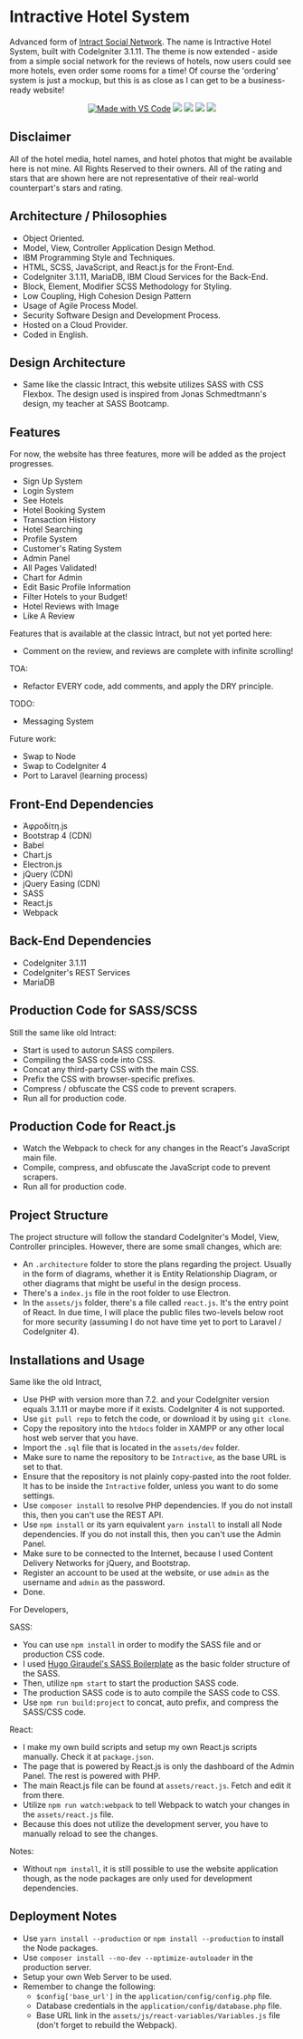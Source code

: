 # Intractive Hotel System

Advanced form of [Intract Social Network](https://github.com/lauslim12/intract-social-network). The name is Intractive Hotel System, built with CodeIgniter 3.1.11. The theme is now extended - aside from a simple social network for the reviews of hotels, now users could see more hotels, even order some rooms for a time! Of course the 'ordering' system is just a mockup, but this is as close as I can get to be a business-ready website!

<p align="center">
  <a href="https://code.visualstudio.com/"><img src="https://img.shields.io/badge/Made%20with-VS%20Code-blue" alt="Made with VS Code" /></a>
  <img src="https://img.shields.io/badge/Made%20with-JavaScript-yellow"/>
  <img src="https://img.shields.io/badge/Made%20with-PHP-%232980b9"/>
  <img src="https://img.shields.io/badge/Made%20with-CodeIgniter-red"/>
  <img src="https://img.shields.io/badge/Made%20with-React-%232980b9"/>
</p>

## Disclaimer

All of the hotel media, hotel names, and hotel photos that might be available here is not mine. All Rights Reserved to their owners. All of the rating and stars that are shown here are not representative of their real-world counterpart's stars and rating.

## Architecture / Philosophies

- Object Oriented.
- Model, View, Controller Application Design Method.
- IBM Programming Style and Techniques.
- HTML, SCSS, JavaScript, and React.js for the Front-End.
- CodeIgniter 3.1.11, MariaDB, IBM Cloud Services for the Back-End.
- Block, Element, Modifier SCSS Methodology for Styling.
- Low Coupling, High Cohesion Design Pattern
- Usage of Agile Process Model.
- Security Software Design and Development Process.
- Hosted on a Cloud Provider.
- Coded in English.

## Design Architecture

- Same like the classic Intract, this website utilizes SASS with CSS Flexbox. The design used is inspired from Jonas Schmedtmann's design, my teacher at SASS Bootcamp.

## Features

For now, the website has three features, more will be added as the project progresses.

- Sign Up System
- Login System
- See Hotels
- Hotel Booking System
- Transaction History
- Hotel Searching
- Profile System
- Customer's Rating System
- Admin Panel
- All Pages Validated!
- Chart for Admin
- Edit Basic Profile Information
- Filter Hotels to your Budget!
- Hotel Reviews with Image
- Like A Review

Features that is available at the classic Intract, but not yet ported here:

- Comment on the review, and reviews are complete with infinite scrolling!

TOA:

- Refactor EVERY code, add comments, and apply the DRY principle.

TODO:

- Messaging System

Future work:

- Swap to Node
- Swap to CodeIgniter 4
- Port to Laravel (learning process)

## Front-End Dependencies

- Ἀφροδίτη.js
- Bootstrap 4 (CDN)
- Babel
- Chart.js
- Electron.js
- jQuery (CDN)
- jQuery Easing (CDN)
- SASS
- React.js
- Webpack

## Back-End Dependencies

- CodeIgniter 3.1.11
- CodeIgniter's REST Services
- MariaDB

## Production Code for SASS/SCSS

Still the same like old Intract:

- Start is used to autorun SASS compilers.
- Compiling the SASS code into CSS.
- Concat any third-party CSS with the main CSS.
- Prefix the CSS with browser-specific prefixes.
- Compress / obfuscate the CSS code to prevent scrapers.
- Run all for production code.

## Production Code for React.js

- Watch the Webpack to check for any changes in the React's JavaScript main file.
- Compile, compress, and obfuscate the JavaScript code to prevent scrapers.
- Run all for production code.

## Project Structure

The project structure will follow the standard CodeIgniter's Model, View, Controller principles. However, there are some small changes, which are:

- An `.architecture` folder to store the plans regarding the project. Usually in the form of diagrams, whether it is Entity Relationship Diagram, or other diagrams that might be useful in the design process.
- There's a `index.js` file in the root folder to use Electron.
- In the `assets/js` folder, there's a file called `react.js`. It's the entry point of React.
  In due time, I will place the public files two-levels below root for more security (assuming I do not have time yet to port to Laravel / CodeIgniter 4).

## Installations and Usage

Same like the old Intract,

- Use PHP with version more than 7.2. and your CodeIgniter version equals 3.1.11 or maybe more if it exists. CodeIgniter 4 is not supported.
- Use `git pull repo` to fetch the code, or download it by using `git clone`.
- Copy the repository into the `htdocs` folder in XAMPP or any other local host web server that you have.
- Import the `.sql` file that is located in the `assets/dev` folder.
- Make sure to name the repository to be `Intractive`, as the base URL is set to that.
- Ensure that the repository is not plainly copy-pasted into the root folder. It has to be inside the `Intractive` folder, unless you want to do some settings.
- Use `composer install` to resolve PHP dependencies. If you do not install this, then you can't use the REST API.
- Use `npm install` or its yarn equivalent `yarn install` to install all Node dependencies. If you do not install this, then you can't use the Admin Panel.
- Make sure to be connected to the Internet, because I used Content Delivery Networks for jQuery, and Bootstrap.
- Register an account to be used at the website, or use `admin` as the username and `admin` as the password.
- Done.

For Developers,

SASS:

- You can use `npm install` in order to modify the SASS file and or production CSS code.
- I used [Hugo Giraudel's SASS Boilerplate](https://github.com/HugoGiraudel/sass-boilerplate) as the basic folder structure of the SASS.
- Then, utilize `npm start` to start the production SASS code.
- The production SASS code is to auto compile the SASS code to CSS.
- Use `npm run build:project` to concat, auto prefix, and compress the SASS/CSS code.

React:

- I make my own build scripts and setup my own React.js scripts manually. Check it at `package.json`.
- The page that is powered by React.js is only the dashboard of the Admin Panel. The rest is powered with PHP.
- The main React.js file can be found at `assets/react.js`. Fetch and edit it from there.
- Utilize `npm run watch:webpack` to tell Webpack to watch your changes in the `assets/react.js` file.
- Because this does not utilize the development server, you have to manually reload to see the changes.

Notes:

- Without `npm install`, it is still possible to use the website application though, as the node packages are only used for development dependencies.

## Deployment Notes

- Use `yarn install --production` or `npm install --production` to install the Node packages.
- Use `composer install --no-dev --optimize-autoloader` in the production server.
- Setup your own Web Server to be used.
- Remember to change the following:
  - `$config['base_url']` in the `application/config/config.php` file.
  - Database credentials in the `application/config/database.php` file.
  - Base URL link in the `assets/js/react-variables/Variables.js` file (don't forget to rebuild the Webpack).
